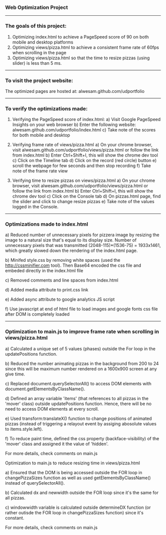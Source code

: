 ### Web Optimization Project
----------------------------------

### The goals of this project:

1) Optimizing index.html to achieve a PageSpeed score of 90 on both mobile and desktop platforms
2) Optimizing views/pizza.html to achieve a consistent frame rate of 60fps when scrolling in the page
3) Optimizing views/pizza.html so that the time to resize pizzas (using slider) is less than 5 ms.

----------------------------------

### To visit the project website:

The optimized pages are hosted at: alwesam.github.com/udportfolio

------------------------------------

### To verify the optimizations made:

1) Verifying the PageSpeed score of index.html:
	a) Visit Google PageSpeed Insights on your web browser
	b) Enter the following website: alwesam.github.com/udportfolio/index.html
	c) Take note of the scores for both mobile and desktop

2) Verifying frame rate of views/pizza.html
	a) On your chrome browser, visit alwesam.github.com/udportfolio/views/pizza.html or follow the link from index.html
	b) Enter Ctrl+Shift+I, this will show the chrome dev tool
	c) Click on the Timeline tab
	d) Click on the record (red circle) button
	e) scroll the webpage for few seconds and then stop recording
	f) Take note of the frame rate view

3) Verifying time to resize pizzas on views/pizza.html
	a) On your chrome browser, visit alwesam.github.com/udportfolio/views/pizza.html or follow the link from index.html
	b) Enter Ctrl+Shift+I, this will show the chrome dev tool
	c) Click on the Console tab
	d) On pizzas.html page, find the slider and click to change resize pizzas
	e) Take note of the values logged in the Console.

-------------------------------------------

### Optimizations made to index.html

a) Reduced number of unnecessary pixels for pizzera image by resizing the image to a natural size that's equal to its display size.  Number of unnecessary pixels that was transmitted (2048-115)*(1536-75) = 1933x1461, which greatly slowed down the rendering of the index.html page.

b) Minifed style.css by removing white spaces (used the http://cssminifier.com tool).  Then Base64 encoded the css file and embeded directly in the index.html file

c) Removed comments and line spaces from index.html

d) Added media attribute to print.css link

e) Added async attribute to google analytics JS script

f) Use javascript at end of html file to load images and google fonts css file after DOM is completely loaded


--------------------------------------------------

### Optimization to main.js to improve frame rate when scrolling in views/pizza.html

a) Calculated a unique set of 5 values (phases) outside the For loop in the updatePositions function.

b) Reduced the number animating pizzas in the background from 200 to 24 since this will be maximum number rendered on a 1600x900 screen at any give time.

c) Replaced document.querySelectorAll() to access DOM elements with document.getElementsByClassName(). 

d) Defined an array variable 'items' (that references to all pizzas in the 'mover' class) outside updatePositions function.  Hence, there will be no need to access DOM elements at every scroll.

e) Used transform:translateX() function to change positions of animated pizzas (instead of triggering a relayout event by assiging abosolute values to items.style.left).

f) To reduce paint time, defined the css property (backface-visibility) of the 'mover' class and assigned it the value of 'hidden'.

For more details, check comments on main.js

Optimization to main.js to reduce resizing time in views/pizza.html

a) Ensured that the DOM is being accessed outside the FOR loop in changePizzaSizes function as well as used getElementsByClassName() instead of querySelectorAll().

b) Calculated dx and newwidth outside the FOR loop since it's the same for all pizzas.

c) windowwidth variable is calculated outside determineDX function (or rather outisde the FOR loop in changePizzaSizes function) since it's constant.

For more details, check comments on main.js


